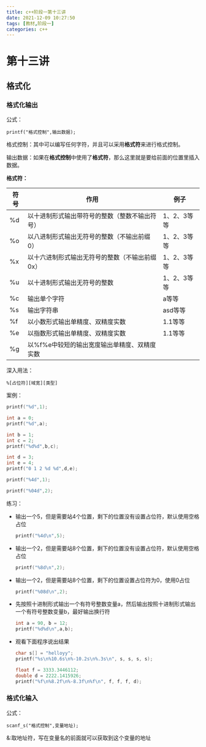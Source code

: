 ```yaml
---
title: c++阶段一第十三讲
date: 2021-12-09 10:27:50
tags: [教材,阶段一]
categories: c++
---
```


# 第十三讲

## 格式化

### 格式化输出

公式：

`printf("格式控制",输出数据);`

格式控制：其中可以编写任何字符，并且可以采用**格式符**来进行格式控制。

输出数据：如果在**格式控制**中使用了**格式符**，那么这里就是要给前面的位置里插入数据。

**格式符：**

| 符号 | 作用                                           | 例子        |
| ---- | ---------------------------------------------- | ----------- |
| %d   | 以十进制形式输出带符号的整数（整数不输出符号） | 1、2、3等等 |
| %o   | 以八进制形式输出无符号的整数（不输出前缀0）    | 1、2、3等等 |
| %x   | 以十六进制形式输出无符号的整数（不输出前缀0x） | 1、2、3等等 |
| %u   | 以十进制形式输出无符号的整数                   | 1、2、3等等 |
| %c   | 输出单个字符                                   | a等等       |
| %s   | 输出字符串                                     | asd等等     |
| %f   | 以小数形式输出单精度、双精度实数               | 1.1等等     |
| %e   | 以指数形式输出单精度、双精度实数               | 1.1等等     |
| %g   | 以%f%e中较短的输出宽度输出单精度、双精度实数   |             |

深入用法：

`%[占位符][域宽][类型]`

案例：

```c++
printf("%d",1);

int a = 0;
printf("%d",a);

int b = 1;
int c = 2;
printf("%d%d",b,c);

int d = 3;
int e = 4;
printf("0 1 2 %d %d",d,e);

printf("%4d",1);

printf("%04d",2);
```

练习：

- 输出一个5，但是需要站4个位置，剩下的位置没有设置占位符，默认使用空格占位

  ```c++
  printf("%4d\n",5);
  ```

- 输出一个2，但是需要站8个位置，剩下的位置没有设置占位符，默认使用空格占位

  ```c++
  printf("%8d\n",2);
  ```

- 输出一个2，但是需要站8个位置，剩下的位置设置占位符为0，使用0占位

  ```c++
  printf("%08d\n",2);
  ```

- 先按照十进制形式输出一个有符号整数变量a，然后输出按照十进制形式输出一个有符号整数变量b，最好输出换行符

  ```c++
  int a = 90, b = 12;
  printf("%d%d\n",a,b);
  ```

- 观看下面程序说出结果

  ```c++
  char s[] = "helloyy";
  printf("%s\n%10.6s\n%-10.2s\n%.3s\n", s, s, s, s);
  
  float f = 3333.3446112;
  double d = 2222.1415926;
  printf("%f\n%8.2f\n%-8.3f\n%f\n", f, f, f, d);
  ```

### 格式化输入

公式：

`scanf_s("格式控制",变量地址);`

&:取地址符，写在变量名的前面就可以获取到这个变量的地址

